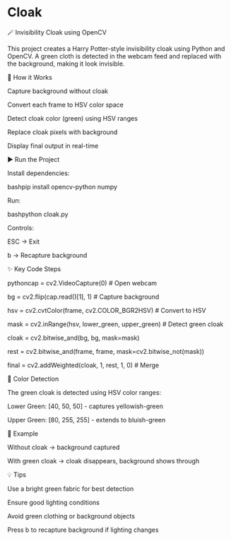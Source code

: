# Cloak
🪄 Invisibility Cloak using OpenCV

This project creates a Harry Potter-style invisibility cloak using Python and OpenCV. A green cloth is detected in the webcam feed and replaced with the background, making it look invisible.

🚀 How it Works

Capture background without cloak

Convert each frame to HSV color space

Detect cloak color (green) using HSV ranges

Replace cloak pixels with background

Display final output in real-time

▶️ Run the Project

Install dependencies:

bashpip install opencv-python numpy

Run:

bashpython cloak.py

Controls:

ESC → Exit

b → Recapture background

✨ Key Code Steps

pythoncap = cv2.VideoCapture(0)  # Open webcam

bg = cv2.flip(cap.read()[1], 1)  # Capture background

hsv = cv2.cvtColor(frame, cv2.COLOR_BGR2HSV)  # Convert to HSV

mask = cv2.inRange(hsv, lower_green, upper_green)  # Detect green cloak

cloak = cv2.bitwise_and(bg, bg, mask=mask)

rest = cv2.bitwise_and(frame, frame, mask=cv2.bitwise_not(mask))

final = cv2.addWeighted(cloak, 1, rest, 1, 0)  # Merge

🎨 Color Detection

The green cloak is detected using HSV color ranges:

Lower Green: [40, 50, 50] - captures yellowish-green

Upper Green: [80, 255, 255] - extends to bluish-green

📸 Example

Without cloak → background captured

With green cloak → cloak disappears, background shows through

💡 Tips

Use a bright green fabric for best detection

Ensure good lighting conditions

Avoid green clothing or background objects

Press b to recapture background if lighting changes


